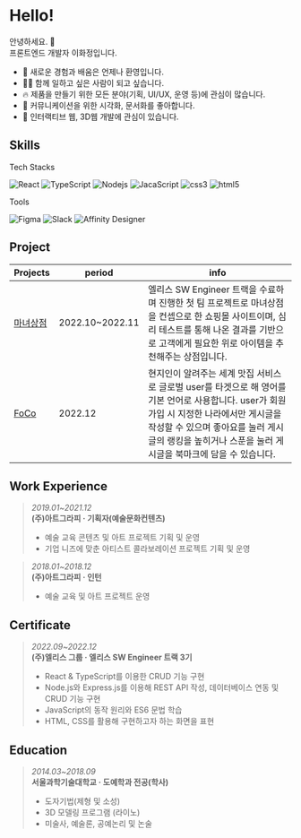 # Hello!
안녕하세요. 👋   
프론트엔드 개발자 이화정입니다.   

- 📖 새로운 경험과 배움은 언제나 환영입니다.   
- 🙆‍♀️ 함께 일하고 싶은 사람이 되고 싶습니다.   
- 🔥 제품을 만들기 위한 모든 분야(기획, UI/UX, 운영 등)에 관심이 많습니다.   
- 📑 커뮤니케이션을 위한 시각화, 문서화를 좋아합니다.   
- 💚 인터랙티브 웹, 3D웹 개발에 관심이 있습니다.   

## Skills
Tech Stacks
<p>
  <img alt="React" src="https://img.shields.io/badge/-React-45b8d8?style=flat-square&logo=react&logoColor=white" />
  <img alt="TypeScript" src="https://img.shields.io/badge/-TypeScript-007ACC?style=flat-square&logo=typescript&logoColor=white" />
  <img alt="Nodejs" src="https://img.shields.io/badge/-Nodejs-43853d?style=flat-square&logo=Node.js&logoColor=white" />
  <img alt="JacaScript" src="https://img.shields.io/badge/-JavaScript-F7DF1E?style=flat-square&logo=javascript&logoColor=white" />
  <img alt="css3" src="https://img.shields.io/badge/-CSS3-1572B6?style=flat-square&logo=CSS3&logoColor=white" />
  <img alt="html5" src="https://img.shields.io/badge/-HTML5-E34F26?style=flat-square&logo=html5&logoColor=white" />
</p>
Tools
<p>
  <img alt="Figma" src="https://img.shields.io/badge/-Figma-F24E1E?style=flat-square&logo=Figma&logoColor=white" />
  <img alt="Slack" src="https://img.shields.io/badge/-Slack-4A154B?style=flat-square&logo=slack&logoColor=white" />
  <img alt="Affinity Designer" src="https://img.shields.io/badge/-AffinityDesigner-1B72BE?style=flat-square&logo=affinitydesigner&logoColor=white" />
</p>

## Project
|Projects|period|info|
|---|---|---|
|[마녀상점](https://www.notion.so/cd00b9875d1444f1908676a76ab74f02)|2022.10~2022.11|엘리스 SW Engineer 트랙을 수료하며 진행한 첫 팀 프로젝트로 마녀상점을 컨셉으로 한 쇼핑몰 사이트이며, 심리 테스트를 통해 나온 결과를 기반으로 고객에게 필요한 위로 아이템을 추천해주는 상점입니다.|
|[FoCo](https://www.notion.so/cd00b9875d1444f1908676a76ab74f02)|2022.12|현지인이 알려주는 세계 맛집 서비스로 글로벌 user를 타겟으로 해 영어를 기본 언어로 사용합니다. user가 회원가입 시 지정한 나라에서만 게시글을 작성할 수 있으며 좋아요를 눌러 게시글의 랭킹을 높히거나 스푼을 눌러 게시글을 북마크에 담을 수 있습니다.|

## Work Experience
> *2019.01~2021.12*   
> **(주)아트그라피 · 기획자(예술문화컨텐츠)**   
> - 예술 교육 콘텐츠 및 아트 프로젝트 기획 및 운영
> - 기업 니즈에 맞춘 아티스트 콜라보레이션 프로젝트 기획 및 운영

> *2018.01~2018.12*  
> **(주)아트그라피 · 인턴**
> - 예술 교육 및 아트 프로젝트 운영


## Certificate
> *2022.09~2022.12*  
> **(주)엘리스 그룹 · 엘리스 SW Engineer 트랙 3기**
> - React & TypeScript를 이용한 CRUD 기능 구현
> - Node.js와 Express.js를 이용해 REST API 작성, 데이터베이스 연동 및 CRUD 기능 구현
> - JavaScript의 동작 원리와 ES6 문법 학습
> - HTML, CSS를 활용해 구현하고자 하는 화면을 표현


## Education
> *2014.03~2018.09*  
> **서울과학기술대학교 · 도예학과 전공(학사)**
> - 도자기법(제형 및 소성)
> - 3D 모델링 프로그램 (라이노)
> - 미술사, 예술론, 공예논리 및 논술
